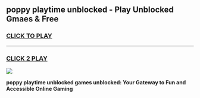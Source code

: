 
## poppy playtime unblocked - Play Unblocked Gmaes & Free
<h3>
<a href="https://news.freeplayer.one?title=poppy_playtime_unblocked&ref=16F">CLICK TO PLAY</a></h3>
<hr>

<h3>
<a href="https://news.freeplayer.one?title=poppy_playtime_unblocked&ref=16F">CLICK 2 PLAY</a>
  
</h3>

<a href="https://news.freeplayer.one?title=poppy_playtime_unblocked&ref=16F/"><img src="https://clearcache.store/games.png"></a>


**poppy playtime unblocked games unblocked: Your Gateway to Fun and Accessible Online Gaming**
